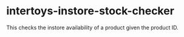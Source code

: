 # intertoys-instore-stock-checker
This checks the instore availability of a product given the product ID.
